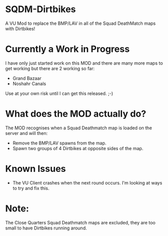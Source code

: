 # SQDM-Dirtbikes
A VU Mod to replace the BMP/LAV in all of the Squad DeathMatch maps with Dirtbikes!

# Currently a Work in Progress
I have only just started work on this MOD and there are many more maps to get working but there are 2 working so far:

- Grand Bazaar
- Noshahr Canals

Use at your own risk until I can get this released. ;-)

# What does the MOD actually do?
The MOD recognises when a Squad Deathmatch map is loaded on the server and will then:

- Remove the BMP/LAV spawns from the map.
- Spawn two groups of 4 Dirtbikes at opposite sides of the map.

# Known Issues
- The VU Client crashes when the next round occurs. I'm looking at ways to try and fix this.

# Note:
The Close Quarters Squad Deathmatch maps are excluded, they are too small to have Dirtbikes running around.
